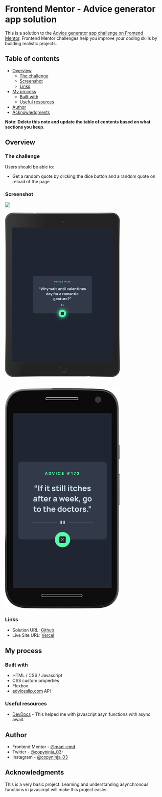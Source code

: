 # Frontend Mentor - Advice generator app solution

This is a solution to the [Advice generator app challenge on Frontend Mentor](https://www.frontendmentor.io/challenges/advice-generator-app-QdUG-13db). Frontend Mentor challenges help you improve your coding skills by building realistic projects.

## Table of contents

-   [Overview](#overview)
    -   [The challenge](#the-challenge)
    -   [Screenshot](#screenshot)
    -   [Links](#links)
-   [My process](#my-process)
    -   [Built with](#built-with)
    -   [Useful resources](#useful-resources)
-   [Author](#author)
-   [Acknowledgments](#acknowledgments)

**Note: Delete this note and update the table of contents based on what sections you keep.**

## Overview

### The challenge

Users should be able to:

-   Get a random quote by clicking the dice button and a random quote on reload of the page

### Screenshot

![](./screenshot.jpg)

<img src="./images/screenShorts/Ipad.png"  width="375px" >
<br>
<br>
<br>
<img src="./images/screenShorts/motoG4.png"  width="375px" >

### Links

-   Solution URL: [Github](https://github.com/mani-cmd/advice-generator-app)
-   Live Site URL: [Vercel](https://quote-generator-mani-cmd.vercel.app/)

## My process

### Built with

-   HTML / CSS / Javascript
-   CSS custom properties
-   Flexbox
-   [adviceslip.com](Adviceslip.com) API

### Useful resources

-   [DevDocs](https://devdocs.io/) - This helped me with javascript asyn functions with async await.

## Author

-   Frontend Mentor - [@mani-cmd](https://www.frontendmentor.io/profile/mani-cmd)
-   Twitter - [@copyninja_03](https://www.twitter.com/copyninja_03)-
-   Instagram - [@copyninja_03](https://www.instagram.com/copyninja_03)

## Acknowledgments

This is a very basic project. Learning and understanding asynchronous functions in javascript will make this project easier.
